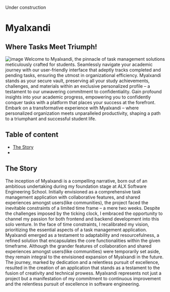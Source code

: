 Under construction
# Myalxandi
## Where Tasks Meet Triumph!
![image](https://github.com/smylinwolf/Myalxandi/assets/101451046/04e9f63b-5ad9-4053-8ce6-1b9fc9362ece)
Welcome to Myalxandi, the pinnacle of task management solutions meticulously crafted for students. Seamlessly navigate your academic journey with our user-friendly interface that adeptly tracks completed and pending tasks, ensuring the utmost in organizational efficiency. Myalxandi stands as your secure vault, preserving all your study achievements, challenges, and materials within an exclusive personalized profile – a testament to our unwavering commitment to confidentiality. Gain profound insights into your academic progress, empowering you to confidently conquer tasks with a platform that places your success at the forefront. Embark on a transformative experience with Myalxandi – where personalized organization meets unparalleled productivity, shaping a path to a triumphant and successful student life.

## Table of content

- [The Story](#the-story)
- 


## The Story

The inception of Myalxandi is a compelling narrative, born out of an ambitious undertaking during my foundation stage at ALX Software Engineering School. Initially envisioned as a comprehensive task management application with collaborative features, and shared experiences amongst users(like communities), the project faced the inevitable constraints of a limited time frame – a mere two weeks. Despite the challenges imposed by the ticking clock, I embraced the opportunity to channel my passion for both frontend and backend development into this solo venture.
In the face of time constraints, I recalibrated my vision, prioritizing the essential aspects of a task management application. Myalxandi emerged as a testament to adaptability and resourcefulness, a refined solution that encapsulates the core functionalities within the given timeframe. Although the grander features of collaboration and shared experiences amongst users(like communities) were temporarily set aside, they remain integral to the envisioned expansion of Myalxandi in the future.
The journey, marked by dedication and a relentless pursuit of excellence, resulted in the creation of an application that stands as a testament to the fusion of creativity and technical prowess. Myalxandi represents not just a project but a manifestation of my commitment to continuous improvement and the relentless pursuit of excellence in software engineering.
